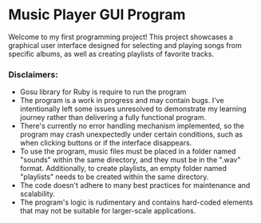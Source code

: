 # Music Player GUI Program
Welcome to my first programming project! This project showcases a graphical user interface designed for selecting and playing songs from specific albums, as well as creating playlists of favorite tracks.

### Disclaimers:
- Gosu library for Ruby is require to run the program
- The program is a work in progress and may contain bugs. I've intentionally left some issues unresolved to demonstrate my learning journey rather than delivering a fully functional program.
- There's currently no error handling mechanism implemented, so the program may crash unexpectedly under certain conditions, such as when clicking buttons or if the interface disappears.
- To use the program, music files must be placed in a folder named "sounds" within the same directory, and they must be in the ".wav" format. Additionally, to create playlists, an empty folder named "playlists" needs to be created within the same directory.
- The code doesn't adhere to many best practices for maintenance and scalability.
- The program's logic is rudimentary and contains hard-coded elements that may not be suitable for larger-scale applications.
